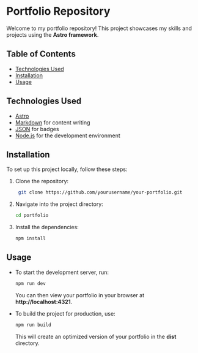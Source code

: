 # Portfolio Repository

Welcome to my portfolio repository! This project showcases my skills and projects using the **Astro framework**.

## Table of Contents

- [Technologies Used](#technologies-used)
- [Installation](#installation)
- [Usage](#usage)

## Technologies Used

- [Astro](https://astro.build/)
- [Markdown](https://www.markdownguide.org/) for content writing
- [JSON](https://www.json.org/json-es.html) for badges
- [Node.js](https://nodejs.org/) for the development environment

## Installation

To set up this project locally, follow these steps:

1. Clone the repository:
   ```bash
    git clone https://github.com/yourusername/your-portfolio.git
    ```

2. Navigate into the project directory:
    ```bash
    cd portfolio
    ```

3. Install the dependencies:
    ```bash
    npm install
    ```

## Usage

- To start the development server, run:
  ```bash
  npm run dev
  ```
  You can then view your portfolio in your browser at **http://localhost:4321**.

- To build the project for production, use:
  ```bash
  npm run build
  ```
  This will create an optimized version of your portfolio in the **dist** directory.
